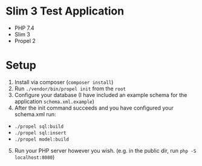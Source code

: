 # Slim 3 Test Application

- PHP 7.4
- Slim 3
- Propel 2

# Setup

1. Install via composer (`composer install`)
2. Run `./vendor/bin/propel init` from the `root`
3. Configure your database (I have included an example schema for the application `schema.xml.example`)
4. After the init command succeeds and you have configured your schema.xml run:

- `./propel sql:build`
- `./propel sql:insert`
- `./propel model:build`

5. Run your PHP server however you wish. (e.g. in the public dir, run `php -S localhost:8080`)
